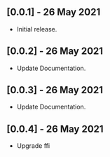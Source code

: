 ## [0.0.1] - 26 May 2021

* Initial release.

## [0.0.2] - 26 May 2021

* Update Documentation.

## [0.0.3] - 26 May 2021

* Update Documentation.

## [0.0.4] - 26 May 2021

* Upgrade ffi
